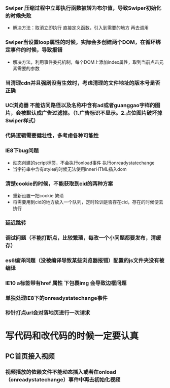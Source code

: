 ### Swiper 压缩过程中立即执行函数被转为布尔值，导致Swiper初始化的时候失败
* 解决方法：取消立即执行  直接定义函数，引入到需要的地方  再去调用
### Swiper当设置loop属性的时候，实际会多创建两个DOM，在循环绑定事件的时候，导致报错
* 解决方法，利用事件委托机制，每个DOM上添加index属性，取到当前点击元素需要的参数
### 当清理cdn并且强刷没有生效时，考虑清理的文件地址的版本号是否正确
### UC浏览器  不能访问路径以及名称中含有ad或者guanggao字样的图片，会被默认成广告过滤掉。（1.广告标识不显示。2.占位图片破坏掉Swiper样式）
### 代码逻辑需要健壮性，多考虑各种可能性
### IE8下bug问题
* 动态创建的script标签，不会执行onload事件  执行onreadystatechange
* 当字符串中含有style的时候无法使用innerHTML插入dom
### 清楚cookie的时候，不能获取到cid的两种方案
* 重新设置一把cookie  繁琐
* 将需要用到cid的地方放入一个队列，定时轮训是否存在cid，存在的时候便去执行
### 延迟跳转
### 调试问题（不能打断点，比较繁琐，每改一个小问题都要发布，清缓存）
### es6编译问题（没被编译导致某些浏览器报错）配置的js文件夹没有被编译
### IE10 a标签带有href  属性  下包裹img  会导致边框问题
### 单独处理IE8下的onreadystatechange事件
### 秒针打点url会对落地页进行一次请求
# 写代码和改代码的时候一定要认真
## PC首页接入视频
### 视频播放的依赖文件不能动态插入或者在onload（onreadystatechange）事件中再去初始化视频
